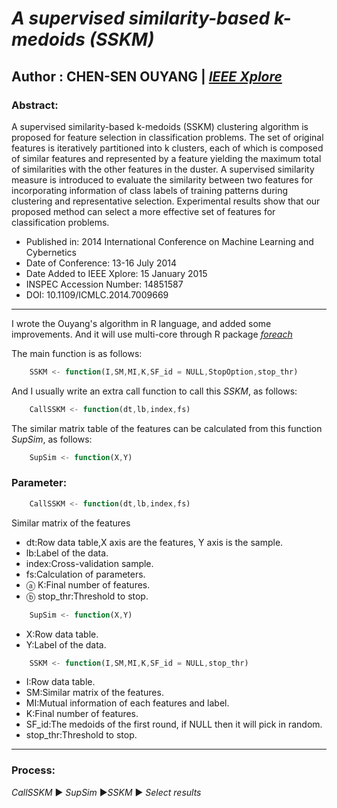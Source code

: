 # *A supervised similarity-based k-medoids (SSKM)*
## Author : CHEN-SEN OUYANG | [*IEEE Xplore*](https://ieeexplore.ieee.org/abstract/document/7009669 "IEEE Xplore")
### Abstract:
A supervised similarity-based k-medoids (SSKM) clustering algorithm is proposed for feature selection in classification problems. The set of original features is iteratively partitioned into k clusters, each of which is composed of similar features and represented by a feature yielding the maximum total of similarities with the other features in the duster. A supervised similarity measure is introduced to evaluate the similarity between two features for incorporating information of class labels of training patterns during clustering and representative selection. Experimental results show that our proposed method can select a more effective set of features for classification problems.
* Published in: 2014 International Conference on Machine Learning and Cybernetics
* Date of Conference: 13-16 July 2014
* Date Added to IEEE Xplore: 15 January 2015
* INSPEC Accession Number: 14851587
* DOI: 10.1109/ICMLC.2014.7009669
---
I wrote the Ouyang's algorithm in R language, and added some improvements.
And it will use multi-core through R package [*foreach*](https://www.rdocumentation.org/packages/foreach/versions/1.4.7/topics/foreach "foreach")

The main function is as follows:
```js
    SSKM <- function(I,SM,MI,K,SF_id = NULL,StopOption,stop_thr)
```
And I usually write an extra call function to call this *SSKM*, as follows:
```js
    CallSSKM <- function(dt,lb,index,fs)
```
The similar matrix table of the features can be calculated from this function *SupSim*, as follows:
```js
    SupSim <- function(X,Y)
```
### Parameter:
```js
    CallSSKM <- function(dt,lb,index,fs)
```
Similar matrix of the features
*  dt:Row data table,X axis are the features, Y axis is the sample.
*  lb:Label of the data.
*  index:Cross-validation sample.
*  fs:Calculation of parameters.
*   ⓐ K:Final number of features.
*   ⓑ stop_thr:Threshold to stop.
```js
    SupSim <- function(X,Y)
```
*  X:Row data table.
*  Y:Label of the data.
```js
    SSKM <- function(I,SM,MI,K,SF_id = NULL,stop_thr)
```
*  I:Row data table.
*  SM:Similar matrix of the features.
*  MI:Mutual information of each features and label.
*  K:Final number of features.
*  SF_id:The medoids of the first round, if NULL then it will pick in random.
*  stop_thr:Threshold to stop.
---
### Process:
*CallSSKM* ▶ *SupSim* ▶*SSKM* ▶ *Select results*
